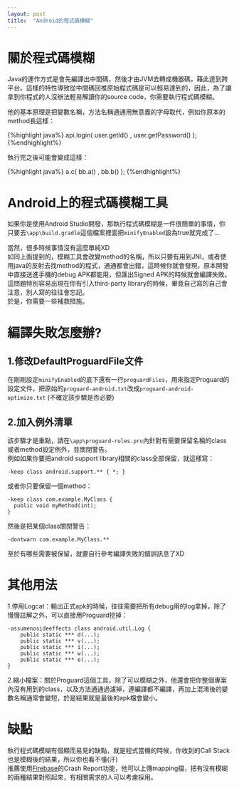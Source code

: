 ```yaml
---
layout: post
title:  "Android的程式碼模糊"
---
```


# 關於程式碼模糊 #
Java的運作方式是會先編譯出中間碼，然後才由JVM去轉成機器碼，藉此達到跨平台。這樣的特性導致從中間碼回推原始程式碼是可以輕易達到的，因此，為了讓拿到你程式的人沒辦法輕易解讀你的source code，你需要執行程式碼模糊。
    
他的基本原理是把變數名稱，方法名稱通通用無意義的字母取代，例如你原本的method長這樣：

{%highlight java%}
api.login( user.getId() , user.getPassword() );
{%endhighlight%}

執行完之後可能會變成這樣：  

{%highlight java%}
a.c( bb.a() , bb.b() );
{%endhighlight%}

# Android上的程式碼模糊工具 #
如果你是使用Android Studio開發，那執行程式碼模糊是一件很簡單的事情，你只要去`\app\build.gradle`這個檔案裡面把`minifyEnabled`設為true就完成了...  

當然，很多時候事情沒有這麼單純XD  
如同上面提到的，模糊工具會改變method的名稱，所以只要有用到JNI，或者使用java的反射去找method的程式，通通都會出錯，這時候你就會發現，原本開發中直接送進手機的debug APK都能用，但匯出Signed APK的時候就會編譯失敗。 
這問題特別容易出現在你有引入third-party library的時候，畢竟自己寫的自己會注意，別人寫的往往會忘記。  
於是，你需要一些補救措施。

# 編譯失敗怎麼辦? #

## 1.修改DefaultProguardFile文件  
在剛剛設定`minifyEnabled`的底下還有一行`proguardFiles`，用來指定Proguard的設定文件，把原始的`proguard-android.txt`改成`proguard-android-optimize.txt` (不確定該步驟是否必要)

## 2.加入例外清單
該步驟才是重點，請在`\app\proguard-rules.pro`內針對有需要保留名稱的class 或者method設定例外，並關閉警告。  
例如如果你要把android support library相關的class全部保留，就這樣寫：

	-keep class android.support.** { *; }

或者你只要保留一個method：

	-keep class com.example.MyClass {
	  public void myMethod(int);
	}

然後是把某個class關閉警告：

	-dontwarn com.example.MyClass.**

至於有哪些需要被保留，就要自行參考編譯失敗的錯誤訊息了XD

# 其他用法 #

1.停用Logcat：輸出正式apk的時候，往往需要把所有debug用的log拿掉，除了慢慢註解之外，可以直接用Proguard挖掉：

	-assumenosideeffects class android.util.Log {
	    public static *** d(...);
	    public static *** v(...);
	    public static *** i(...);
	    public static *** w(...);
	    public static *** e(...);
	}

2.縮小檔案：關於Proguard這個工具，除了可以模糊之外，他還會把你整個專案內沒有用到的class，以及方法通通過濾掉，連編譯都不編譯，再加上混淆後的變數名稱通常會變短，於是結果就是最後的apk檔會變小。

# 缺點 #
執行程式碼模糊有個顯而易見的缺點，就是程式當機的時候，你收到的Call Stack也是模糊後的結果，所以你也看不懂(汗)  
推薦使用[Firebase](https://firebase.google.com/)的Crash Report功能，他可以上傳mapping檔，把有沒有模糊的兩種結果對照起來，有相關需求的人可以考慮採用。